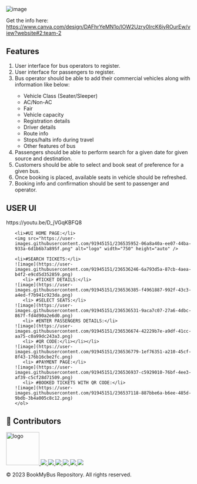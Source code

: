 
![image](https://user-images.githubusercontent.com/91945151/236440799-236a0fc1-5046-467e-8e4a-af9f2945f77b.png)

Get the info here:
https://www.canva.com/design/DAFhrYeMN1o/lOW2Uzry0IrcK6iyROurEw/view?website#2:team-2

<section>
	<h2>Features</h2>
	<ol>
		<li>User interface for bus operators to register.</li>
		<li>User interface for passengers to register.</li>
		<li>Bus operator should be able to add their commercial vehicles along with information like below:</li>
		<ul>
			<li>Vehicle Class (Seater/Sleeper)</li>
			<li>AC/Non-AC</li>
			<li>Fair</li>
			<li>Vehicle capacity</li>
			<li>Registration details</li>
			<li>Driver details</li>
			<li>Route info</li>
			<li>Stops/halts info during travel</li>
			<li>Other features of bus</li>
		</ul>
		<li>Passengers should be able to perform search for a given date for given source and destination.</li>
		<li>Customers should be able to select and book seat of preference for a given bus.</li>
		<li>Once booking is placed, available seats in vehicle should be refreshed.</li>
		<li>Booking info and confirmation should be sent to passenger and operator.</li>
	</ol>
</section>

<section>
	<h2>USER UI</h2> 
	https://youtu.be/D_jVGqKBFQ8
	<ol>
	
	<li>#UI HOME PAGE:</li>
	<img src="https://user-images.githubusercontent.com/91945151/236535952-06a8a40a-ee07-44ba-933a-6d1b6b7a895f.png" alt="logo" width="750" height="auto" />
	
	<li>#SEARCH TICKETS:</li>
	![image](https://user-images.githubusercontent.com/91945151/236536246-6a793d5a-87cb-4aea-b4f2-e9cd5d352859.png)
       <li> #TICKET DETAILS:</li>
	![image](https://user-images.githubusercontent.com/91945151/236536385-f4961887-992f-43c3-a4ed-f7b941c923da.png)
       <li> #SELECT SEATS:</li>
	![image](https://user-images.githubusercontent.com/91945151/236536531-9aca7c07-27a6-4dbc-867f-fd4d90a2e6d0.png)
       <li> #ENTER PASSENGERS DETAILS:</li>
	![image](https://user-images.githubusercontent.com/91945151/236536674-42229b7e-a9df-41cc-aa75-c0a99dc243a3.png)
       <li> #QR CODE:</li></li></li>
	![image](https://user-images.githubusercontent.com/91945151/236536779-1ef76351-a210-45cf-8f43-176b16cbe2fc.png)
       <li> #PAYMENT PAGE:</li>
	![image](https://user-images.githubusercontent.com/91945151/236536937-c5929010-76bf-4ee3-af39-c5cf28d71509.png)
       <li> #BOOKED TICKETS WITH QR CODE:</li>
	![image](https://user-images.githubusercontent.com/91945151/236537118-887bbe6a-b6ee-485d-9bdb-3b4a005c8c12.png)
	</ol>
</section>	



 



<!-- Contributing -->
## :wave: Contributors



<a href="https://github.com/VrushabhTawde/BookMyEvent/graphs/contributors">
<!--   <img src="https://contrib.rocks/image?repo=VrushabhTawde/BookMyBus" alt="logo" width="150" height="auto" /> -->
  <img src="https://contrib.rocks/image?repo=VrushabhTawde/BookMyEvent" alt="logo" width="90"height="auto"/>


 
</a>

<a href="https://github.com/varunmh28/Heart-Disease-Prediction/graphs/contributors">
  <img src="https://contrib.rocks/image?repo=varunmh28/Heart-Disease-Prediction" />

</a>

<a href="https://github.com/Shruti-Koppisetty/Shruti-Koppisetty/graphs/contributors">
  <img src="https://contrib.rocks/image?repo=Shruti-Koppisetty/Shruti-Koppisetty" />

</a>

<a href="https://github.com/jasvinderxrajput/profile/graphs/contributors">
  <img src="https://contrib.rocks/image?repo=jasvinderxrajput/profile" />

</a>

<a href="https://github.com/Tanvi140/A/graphs/contributors">
  <img src="https://contrib.rocks/image?repo=Tanvi140/A" />

</a>

<a href="https://github.com/sadhvi022/test/graphs/contributors">
  <img src="https://contrib.rocks/image?repo=sadhvi022/test" />

</a> 
<a href="https://github.com/meghanair02/meghanair02/graphs/contributors">
  <img src="https://contrib.rocks/image?repo=meghanair02/meghanair02" />
</a>



<footer>
	<p>&copy; 2023 BookMyBus Repository. All rights reserved.</p>
</footer>
